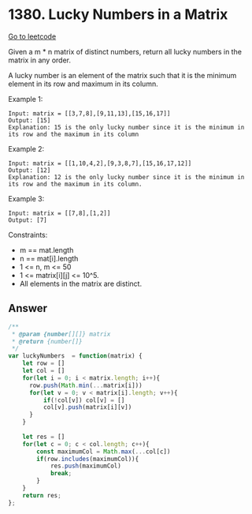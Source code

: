 # 1380. Lucky Numbers in a Matrix

[Go to leetcode](https://leetcode.com/problems/lucky-numbers-in-a-matrix/)

Given a m * n matrix of distinct numbers, return all lucky numbers in the matrix in any order.

A lucky number is an element of the matrix such that it is the minimum element in its row and maximum in its column.

Example 1:

```
Input: matrix = [[3,7,8],[9,11,13],[15,16,17]]
Output: [15]
Explanation: 15 is the only lucky number since it is the minimum in its row and the maximum in its column
```

Example 2:

```
Input: matrix = [[1,10,4,2],[9,3,8,7],[15,16,17,12]]
Output: [12]
Explanation: 12 is the only lucky number since it is the minimum in its row and the maximum in its column.
```

Example 3:

```
Input: matrix = [[7,8],[1,2]]
Output: [7]
```
 
Constraints:

- m == mat.length
- n == mat[i].length
- 1 <= n, m <= 50
- 1 <= matrix[i][j] <= 10^5.
- All elements in the matrix are distinct.

## Answer

```js
/**
 * @param {number[][]} matrix
 * @return {number[]}
 */
var luckyNumbers  = function(matrix) {
    let row = []
    let col = []
    for(let i = 0; i < matrix.length; i++){      
      row.push(Math.min(...matrix[i]))
      for(let v = 0; v < matrix[i].length; v++){
          if(!col[v]) col[v] = []
          col[v].push(matrix[i][v])          
      }      
    }  
    
    let res = []
    for(let c = 0; c < col.length; c++){
        const maximumCol = Math.max(...col[c])
        if(row.includes(maximumCol)){
            res.push(maximumCol)
            break;
        }     
    }    
    return res;
};
```